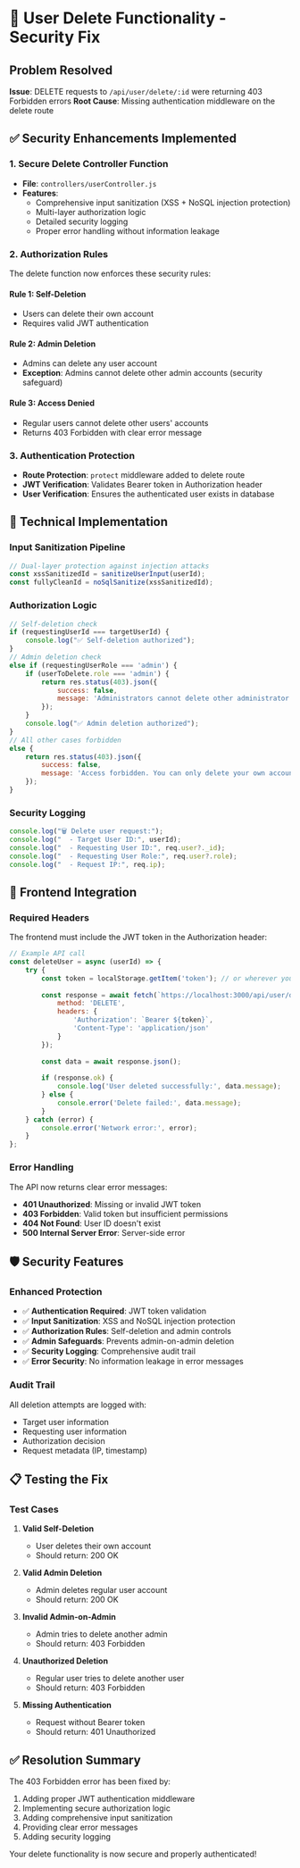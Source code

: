 # 🔐 User Delete Functionality - Security Fix

## Problem Resolved
**Issue**: DELETE requests to `/api/user/delete/:id` were returning 403 Forbidden errors
**Root Cause**: Missing authentication middleware on the delete route

## ✅ Security Enhancements Implemented

### 1. **Secure Delete Controller Function**
- **File**: `controllers/userController.js`
- **Features**:
  - Comprehensive input sanitization (XSS + NoSQL injection protection)
  - Multi-layer authorization logic
  - Detailed security logging
  - Proper error handling without information leakage

### 2. **Authorization Rules**
The delete function now enforces these security rules:

#### **Rule 1: Self-Deletion**
- Users can delete their own account
- Requires valid JWT authentication

#### **Rule 2: Admin Deletion**
- Admins can delete any user account
- **Exception**: Admins cannot delete other admin accounts (security safeguard)

#### **Rule 3: Access Denied**
- Regular users cannot delete other users' accounts
- Returns 403 Forbidden with clear error message

### 3. **Authentication Protection**
- **Route Protection**: `protect` middleware added to delete route
- **JWT Verification**: Validates Bearer token in Authorization header
- **User Verification**: Ensures the authenticated user exists in database

## 🔧 Technical Implementation

### Input Sanitization Pipeline
```javascript
// Dual-layer protection against injection attacks
const xssSanitizedId = sanitizeUserInput(userId);
const fullyCleanId = noSqlSanitize(xssSanitizedId);
```

### Authorization Logic
```javascript
// Self-deletion check
if (requestingUserId === targetUserId) {
    console.log("✅ Self-deletion authorized");
}
// Admin deletion check  
else if (requestingUserRole === 'admin') {
    if (userToDelete.role === 'admin') {
        return res.status(403).json({
            success: false,
            message: 'Administrators cannot delete other administrator accounts'
        });
    }
    console.log("✅ Admin deletion authorized");
}
// All other cases forbidden
else {
    return res.status(403).json({
        success: false,
        message: 'Access forbidden. You can only delete your own account or must be an administrator.'
    });
}
```

### Security Logging
```javascript
console.log("🗑️ Delete user request:");
console.log("  - Target User ID:", userId);
console.log("  - Requesting User ID:", req.user?._id);
console.log("  - Requesting User Role:", req.user?.role);
console.log("  - Request IP:", req.ip);
```

## 🚀 Frontend Integration

### Required Headers
The frontend must include the JWT token in the Authorization header:

```javascript
// Example API call
const deleteUser = async (userId) => {
    try {
        const token = localStorage.getItem('token'); // or wherever you store the JWT
        
        const response = await fetch(`https://localhost:3000/api/user/delete/${userId}`, {
            method: 'DELETE',
            headers: {
                'Authorization': `Bearer ${token}`,
                'Content-Type': 'application/json'
            }
        });
        
        const data = await response.json();
        
        if (response.ok) {
            console.log('User deleted successfully:', data.message);
        } else {
            console.error('Delete failed:', data.message);
        }
    } catch (error) {
        console.error('Network error:', error);
    }
};
```

### Error Handling
The API now returns clear error messages:

- **401 Unauthorized**: Missing or invalid JWT token
- **403 Forbidden**: Valid token but insufficient permissions
- **404 Not Found**: User ID doesn't exist
- **500 Internal Server Error**: Server-side error

## 🛡️ Security Features

### Enhanced Protection
- ✅ **Authentication Required**: JWT token validation
- ✅ **Input Sanitization**: XSS and NoSQL injection protection
- ✅ **Authorization Rules**: Self-deletion and admin controls
- ✅ **Admin Safeguards**: Prevents admin-on-admin deletion
- ✅ **Security Logging**: Comprehensive audit trail
- ✅ **Error Security**: No information leakage in error messages

### Audit Trail
All deletion attempts are logged with:
- Target user information
- Requesting user information
- Authorization decision
- Request metadata (IP, timestamp)

## 📋 Testing the Fix

### Test Cases

1. **Valid Self-Deletion**
   - User deletes their own account
   - Should return: 200 OK

2. **Valid Admin Deletion**
   - Admin deletes regular user account
   - Should return: 200 OK

3. **Invalid Admin-on-Admin**
   - Admin tries to delete another admin
   - Should return: 403 Forbidden

4. **Unauthorized Deletion**
   - Regular user tries to delete another user
   - Should return: 403 Forbidden

5. **Missing Authentication**
   - Request without Bearer token
   - Should return: 401 Unauthorized

## ✅ Resolution Summary

The 403 Forbidden error has been fixed by:
1. Adding proper JWT authentication middleware
2. Implementing secure authorization logic
3. Adding comprehensive input sanitization
4. Providing clear error messages
5. Adding security logging

Your delete functionality is now secure and properly authenticated!
